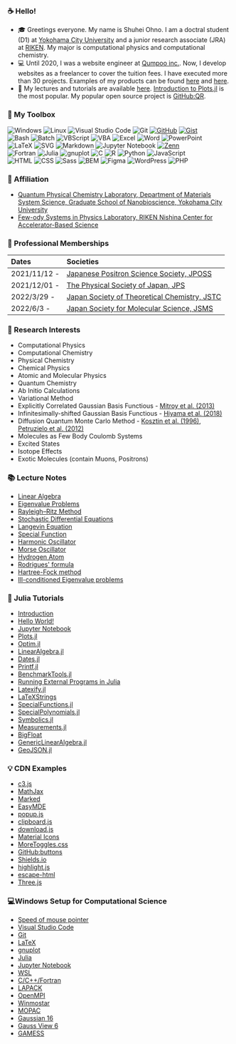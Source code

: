 ### ☕ Hello!
- 🎓 Greetings everyone. My name is Shuhei Ohno. I am a doctral student (D1) at [Yokohama City University](http://www-user.yokohama-cu.ac.jp/~tachi/) and a junior research associate (JRA) at [RIKEN](https://www.riken.jp/en/research/labs/rnc/few-body_syst_phys/index.html). My major is computational physics and computational chemistry. 
- 💻 Until 2020, I was a website engineer at [Qumpoo inc.](https://qumpoo.com/). Now, I develop websites as a freelancer to cover the tuition fees. I have executed more than 30 projects. Examples of my products can be found [here](http://orchestra.musicinfo.co.jp/~ycuorch/) and [here](https://sjws.or.jp/).
- 🌟 My lectures and tutorials are available [here](https://zenn.dev/ohno). [Introduction to Plots.jl](https://zenn.dev/ohno/articles/3101433fbe9231) is the most popular. My popular open source project is [GitHub:QR](https://ohno.github.io/github-qr/). 

<!-- ![ohno's github stats](https://github-readme-stats.vercel.app/api?username=ohno&show_icons=true&theme=react&show_icons=true)  -->
<!-- [![Top Langs](https://github-readme-stats.vercel.app/api/top-langs/?username=ohno&theme=react&layout=compact)](https://github.com/anuraghazra/github-readme-stats) -->

### 🧰 My Toolbox
<p>
  <img alt="Windows" src="https://img.shields.io/badge/Windows-00599C?style=flat&logo=windows&logoColor=white"/>
  <img alt="Linux" src="https://img.shields.io/badge/Linux-FCC624?style=flat&logo=linux&logoColor=black"/>
  <img alt="Visual Studio Code" src="https://img.shields.io/badge/Visual%20Studio%20Code-007ACC.svg?logo=visual-studio-code&style=flat">
  <img alt="Git" src="https://img.shields.io/badge/Git-F05033.svg?style=flat&logo=git&logoColor=white"/>
  <a href="https://github.com/ohno/"><img alt="GitHub" src="https://img.shields.io/badge/GitHub-121011.svg?style=flat&logo=github&logoColor=white"/></a>
  <a href="https://github.com/ohno/"><img alt="Gist" src="https://img.shields.io/badge/Gist-121011.svg?style=flat&logo=github&logoColor=white"/></a>
  <br>
  <img alt="Bash" src="https://img.shields.io/badge/Bash-121011.svg?style=flat&logo=gnu-bash&logoColor=white"/>
  <img alt="Batch" src="https://img.shields.io/badge/Batch-00599C?style=flat&logo=windows&logoColor=white"/>
  <img alt="VBScript" src="https://img.shields.io/badge/VBScript-00599C?style=flat&logo=windows&logoColor=white"/>
  <img alt="VBA" src="https://img.shields.io/badge/VBA-D83B01?style=flat&logo=microsoft-office&logoColor=white"/>
  <img alt="Excel" src="https://img.shields.io/badge/Excel-217346?style=flat&logo=microsoft-excel&logoColor=white"/>
  <img alt="Word" src="https://img.shields.io/badge/Word-2B579A?style=flat&logo=microsoft-word&logoColor=white"/>
  <img alt="PowerPoint" src="https://img.shields.io/badge/PowerPoint-B7472A?style=flat&logo=microsoft-powerpoint&logoColor=white"/>
  <br>
  <img alt="LaTeX" src="https://img.shields.io/badge/LaTeX-008080.svg?style=flat&logo=latex&logoColor=white"/>
  <img alt="SVG" src="https://img.shields.io/badge/SVG-323330.svg?style=flat&logo=html5&logoColor=white"/>
  <img alt="Markdown" src="https://img.shields.io/badge/Markdown-000000.svg?style=flat&logo=markdown&logoColor=white"/>
  <img alt="Jupyter Notebook" src="https://img.shields.io/badge/Jupyter%20Notebook-FA0F00.svg?style=flat&logo=jupyter&logoColor=white"/>
  <a href="https://github.com/ohno/"><img alt="Zenn" src="https://img.shields.io/badge/Zenn-3EA8FF.svg?logo=Zenn&style=flat&logoColor=white"></a>
  <br>
  <img alt="Fortran" src="https://img.shields.io/static/v1?style=flat&message=Fortran&color=734F96&logo=Fortran&logoColor=FFFFFF&label="/>
  <img alt="Julia" src="https://img.shields.io/badge/Julia-9558B2?style=flat&logo=julia&logoColor=white"/>
  <img alt="gnuplot" src="https://img.shields.io/badge/gnuplot-9400D3?style=flat&logoColor=white"/>
  <img alt="C" src="https://img.shields.io/badge/C-00599C.svg?style=flat&logo=c&logoColor=white"/>
  <img alt="R" src="https://img.shields.io/badge/R-276DC3.svg?style=flat&logo=r&logoColor=white"/>
  <img alt="Python" src="https://img.shields.io/badge/Python-3670A0?style=flat&logo=python&logoColor=ffdd54"/>
  <img alt="JavaScript" src="https://img.shields.io/badge/JavaScript-323330.svg?style=flat&logo=javascript&logoColor=F7DF1E"/>
  <br>
  <img alt="HTML" src="https://img.shields.io/badge/HTML-333.svg?logo=html5&style=flat">
  <img alt="CSS" src="https://img.shields.io/badge/CSS-1572B6.svg?style=flat&logo=css3&logoColor=white"/>
  <img alt="Sass" src="https://img.shields.io/badge/Sass-hotpink.svg?style=flat&logo=SASS&logoColor=white"/>
  <img alt="BEM" src="https://img.shields.io/badge/BEM-hotpink.svg?style=flat&logo=SASS&logoColor=white"/>
  <img alt="Figma" src="https://img.shields.io/badge/Figma-F24E1E.svg?style=flat&logo=figma&logoColor=white"/>
  <img alt="WordPress" src="https://img.shields.io/badge/WordPress-117AC9.svg?style=flat&logo=WordPress&logoColor=white"/>
  <img alt="PHP" src="https://img.shields.io/badge/PHP-777BB4.svg?style=flat&logo=php&logoColor=white"/>
</p>

### 🚩 Affiliation

- [Quantum Physical Chemistry Laboratory, Department of Materials System Science, Graduate School of Nanobioscience, Yokohama City University](http://www-user.yokohama-cu.ac.jp/~tachi/en/index.html)
- [Few-ody Systems in Physics Laboratory, RIKEN Nishina Center for Accelerator-Based Science](https://www.riken.jp/en/research/labs/rnc/few-body_syst_phys/index.html)

### 🤝 Professional Memberships

|Dates|Societies|
|:-|:-|
|2021/11/12 - |[Japanese Positron Science Society, JPOSS](https://positron-science.org/)|
|2021/12/01 - |[The Physical Society of Japan, JPS](https://www.jps.or.jp/)|
|2022/3/29  - |[Japan Society of Theoretical Chemistry, JSTC](https://www.jstc.org/)|
|2022/6/3   - |[Japan Society for Molecular Science, JSMS](http://www.molsci.jp/)|

### 👀 Research Interests

- Computational Physics
- Computational Chemistry
- Physical Chemistry
- Chemical Physics
- Atomic and Molecular Physics
- Quantum Chemistry
- Ab Initio Calculations
- Variational Method
- Explicitly Correlated Gaussian Basis Functious - [Mitroy et al. (2013)](https://doi.org/10.1103/RevModPhys.85.693)
- Infinitesimally-shifted Gaussian Basis Functious - [Hiyama et al. (2018)](https://doi.org/10.1007/s11467-018-0828-5)
- Diffusion Quantum Monte Carlo Method - [Kosztin et al. (1996)](https://doi.org/10.1119/1.18168), [Petruzielo et al. (2012)](https://doi.org/10.1063/1.3697846)
- Molecules as Few Body Coulomb Systems
- Excited States
- Isotope Effects
- Exotic Molecules (contain Muons, Positrons)

### 📚 Lecture Notes

<!-- - [Taylor Series](https://gist.github.com/ohno/b0d034da7d0e56853b706e1259925600) -->
<!-- - [Diffusion Equation](https://gist.github.com/ohno/1eccdd8d6e04e41683095c2e693a9b1b) -->
<!-- - [Random Walk Model](https://gist.github.com/ohno/8645edfe0a12c95b87f57ab7191fd966) -->
<!-- - [Brownian Motion](https://ohno.github.io/butsudoi2021/slides/slides.html#9) -->
- [Linear Algebra](https://zenn.dev/ohno/articles/dea98121f6d966)
- [Eigenvalue Problems](https://zenn.dev/ohno/articles/cb10dc5b3f5bbc)
- [Rayleigh–Ritz Method](https://zenn.dev/ohno/articles/c48920c9327b16)
- [Stochastic Differential Equations](https://zenn.dev/ohno/articles/6d4de519e0aeb8)
- [Langevin Equation](https://zenn.dev/ohno/articles/78c194cab16fe1)
- [Special Function](https://zenn.dev/ohno/articles/f352f354e5cf96)
- [Harmonic Oscillator](https://zenn.dev/ohno/articles/870b0c2a0af590)
- [Morse Oscillator](https://zenn.dev/ohno/articles/f849d98a7f58a9)
- [Hydrogen Atom](https://zenn.dev/ohno/articles/e1103bc0d58ceb)
- [Rodrigues' formula](https://zenn.dev/ohno/articles/0aaace3224c4fa)
- [Hartree-Fock method](https://zenn.dev/ohno/articles/043628cfb32f6d)
- [Ill-conditioned Eigenvalue problems](https://zenn.dev/ohno/articles/fd1c669be6fa38)

### 🔰 Julia Tutorials

- [Introduction](https://zenn.dev/ohno/articles/5ad94fb39a3948)
- [Hello World!](https://zenn.dev/ohno/articles/5ad94fb39a3948)
- [Jupyter Notebook](https://zenn.dev/ohno/articles/5ad94fb39a3948)
- [Plots.jl](https://zenn.dev/ohno/articles/3101433fbe9231)
- [Optim.jl](https://zenn.dev/ohno/articles/2a1dc7d609e5bc)
- [LinearAlgebra.jl](https://zenn.dev/ohno/articles/dea98121f6d966)
- [Dates.jl](https://zenn.dev/ohno/articles/e7cfd5857db8d7)
- [Printf.jl](https://zenn.dev/ohno/articles/8b35354a8140f8)
- [BenchmarkTools.jl](https://zenn.dev/ohno/articles/0ba7970d419898) 
- [Running External Programs in Julia](https://zenn.dev/ohno/articles/a922710b53ea02)
- [Latexify.jl](https://zenn.dev/ohno/articles/f352f354e5cf96#latex%E8%A1%A8%E7%A4%BA)
- [LaTeXStrings](https://zenn.dev/ohno/articles/f352f354e5cf96#latex%E8%A1%A8%E7%A4%BA)
- [SpecialFunctions.jl](https://zenn.dev/ohno/articles/f352f354e5cf96#%E3%82%AC%E3%83%B3%E3%83%9E%E9%96%A2%E6%95%B0)
- [SpecialPolynomials.jl](https://zenn.dev/ohno/articles/f352f354e5cf96#%E3%82%A8%E3%83%AB%E3%83%9F%E3%83%BC%E3%83%88%E5%A4%9A%E9%A0%85%E5%BC%8F)
- [Symbolics.jl](https://zenn.dev/ohno/articles/0aaace3224c4fa)
- [Measurements.jl](https://zenn.dev/ohno/articles/8f53d45f9ae85d)
- [BigFloat](https://zenn.dev/ohno/articles/4fff91b048e0d3)
- [GenericLinearAlgebra.jl](https://zenn.dev/ohno/articles/fd1c669be6fa38)
- [GeoJSON.jl](https://zenn.dev/ohno/articles/6834ef0fca9df7)

### 💡 CDN Examples

- [c3.js](https://ohno.github.io/#c3.js)
- [MathJax](https://ohno.github.io/#MathJax)
- [Marked](https://ohno.github.io/#Marked)
- [EasyMDE](https://ohno.github.io/#EasyMDE)
- [popup.js](https://ohno.github.io/#popup.js)
- [clipboard.js](https://ohno.github.io/#clipboard.js)
- [download.js](https://ohno.github.io/#download.js)
- [Material Icons](https://ohno.github.io/#Material%20Icons)
- [MoreToggles.css](https://ohno.github.io/#MoreToggles.css)
- [GitHub:buttons](https://ohno.github.io/#GitHub:buttons)
- [Shields.io](https://ohno.github.io/#Shields.io)
- [highlight.js](https://ohno.github.io/#highlight.js)
- [escape-html](https://ohno.github.io/#escape-html)
- [Three.js](https://ohno.github.io/#Three.js)

### 💻Windows Setup for Computational Science

- [Speed of mouse pointer](https://zenn.dev/ohno/books/356315a0e6437c/viewer/5d3882)
- [Visual Studio Code](https://zenn.dev/ohno/books/356315a0e6437c/viewer/d027ca)
- [Git](https://zenn.dev/ohno/books/356315a0e6437c/viewer/ee43f9)
- [LaTeX](https://zenn.dev/ohno/books/356315a0e6437c/viewer/547128)
- [gnuplot](https://zenn.dev/ohno/books/356315a0e6437c/viewer/68bd69)
- [Julia](https://zenn.dev/ohno/books/356315a0e6437c/viewer/c7687c)
- [Jupyter Notebook](https://zenn.dev/ohno/books/356315a0e6437c/viewer/2d6928)
- [WSL](https://zenn.dev/ohno/books/356315a0e6437c/viewer/3fefe4)
- [C/C++/Fortran](https://zenn.dev/ohno/books/356315a0e6437c/viewer/2b78dd)
- [LAPACK](https://zenn.dev/ohno/books/356315a0e6437c/viewer/5c057f)
- [OpenMPI](https://zenn.dev/ohno/books/356315a0e6437c/viewer/5a9c0c)
- [Winmostar](https://zenn.dev/ohno/books/356315a0e6437c/viewer/e700d2)
- [MOPAC](https://zenn.dev/ohno/books/356315a0e6437c/viewer/165a25)
- [Gaussian 16](https://zenn.dev/ohno/books/356315a0e6437c/viewer/52b763)
- [Gauss View 6](https://zenn.dev/ohno/books/356315a0e6437c/viewer/51928f)
- [GAMESS](https://zenn.dev/ohno/books/356315a0e6437c/viewer/072540)
